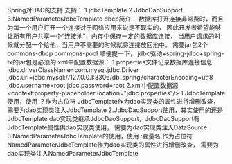 Spring对DAO的支持
    支持：
        1.jdbcTemplate
        2.JdbcDaoSupport
        3.NamedParameterJdbcTemplate
    dbcp简介：
        数据库打开连接非常费时，而且为每一个用户打开一个连接对于网络应用来说是不现实的，
        因此开发者希望能够让所有用户共享一个“连接池”，内存中保存一定的数据库连接，
        当用户请求的时候就分配一个给他，当用户不需要的时候就将连接放回池中。
    需要jar包2个
        commons-dbcp
        commons-pool
        顺便提一下，
            jdbc驱动+spring-jdbc+spring-tx的jar包是必须的
    xml中配置数据源：
        1.properties文件记录数据库连接信息
            jdbc.driverClassName=com.mysql.jdbc.Driver
            jdbc.url=jdbc:mysql://127.0.0.1:3306/db_spring?characterEncoding=utf8
            jdbc.username=root
            jdbc.password=root
        2.xml中配置数据源
            <context:property-placeholder location="jdbc.properties"/>
            <bean id="dataSource"
                  class="org.apache.commons.dbcp.BasicDataSource" destroy-method="close">
                <property name="driverClassName" value="${jdbc.driverClassName}"/>
                <property name="url" value="${jdbc.url}"/>
                <property name="username" value="${jdbc.username}"/>
                <property name="password" value="${jdbc.password}"/>
            </bean>
1.JdbcTemplate使用，使用 ？作为占位符
    JdbcTemplate作为dao实现类的属性进行增删改查，
    需要为dao实现类注入JdbcTemplate
2.JdbcDaoSupport使用，其实使用的还是JdbcTemplate
    dao实现类继承JdbcDaoSupport，JdbcDaoSupport有JdbcTemplate属性供dao实现类使用，
    需要为dao实现类注入DataSource
3.NamedParameterJdbcTemplate的使用，使用 :变量名 作为占位符
    NamedParameterJdbcTemplate作为dao实现类的属性进行增删改查，
    需要为dao实现类注入NamedParameterJdbcTemplate
    